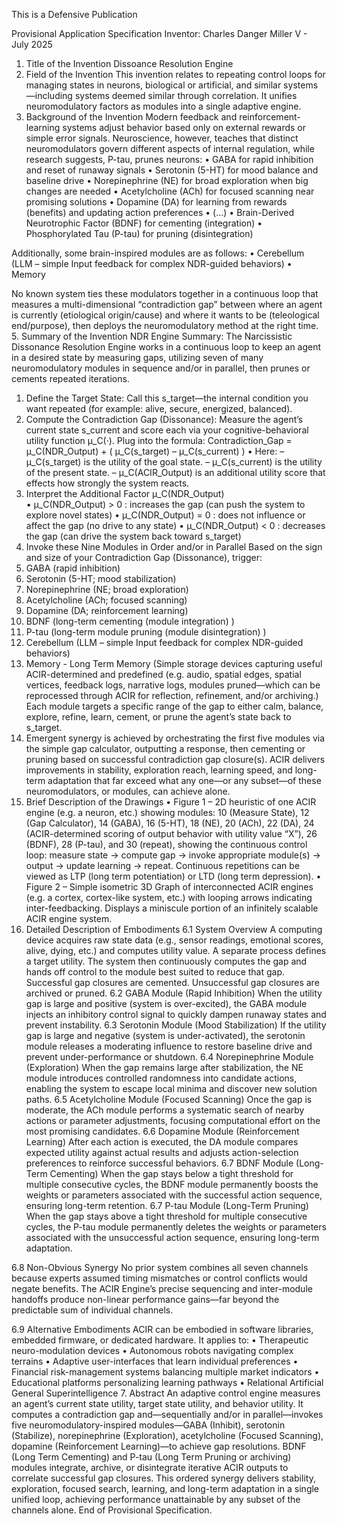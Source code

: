 This is a Defensive Publication

Provisional Application Specification Inventor: Charles Danger Miller V - July 2025
1. Title of the Invention
Dissoance Resolution Engine
2. Field of the Invention
This invention relates to repeating control loops for managing states in neurons, biological or artificial, and similar systems—including systems deemed similar through correlation. It unifies neuromodulatory factors as modules into a single adaptive engine.
3. Background of the Invention
Modern feedback and reinforcement-learning systems adjust behavior based only on external rewards or simple error signals. Neuroscience, however, teaches that distinct neuromodulators govern different aspects of internal regulation, while research suggests, P-tau, prunes neurons:
•	GABA for rapid inhibition and reset of runaway signals
•	Serotonin (5-HT) for mood balance and baseline drive
•	Norepinephrine (NE) for broad exploration when big changes are needed
•	Acetylcholine (ACh) for focused scanning near promising solutions
•	Dopamine (DA) for learning from rewards (benefits) and updating action preferences
•	(…)
•	Brain-Derived Neurotrophic Factor (BDNF) for cementing (integration)
•	Phosphorylated Tau (P-tau) for pruning (disintegration)

Additionally, some brain-inspired modules are as follows:
•	Cerebellum (LLM – simple Input feedback for complex NDR-guided behaviors)
•	Memory

No known system ties these modulators together in a continuous loop that measures a multi-dimensional “contradiction gap” between where an agent is currently (etiological origin/cause) and where it wants to be (teleological end/purpose), then deploys the neuromodulatory method at the right time.
5. Summary of the Invention
NDR Engine Summary: The Narcissistic Dissonance Resolution Engine works in a continuous loop to keep an agent in a desired state by measuring gaps, utilizing seven of many neuromodulatory modules in sequence and/or in parallel, then prunes or cements repeated iterations.
1.	Define the Target State: Call this s_target—the internal condition you want repeated (for example: alive, secure, energized, balanced).
2.	Compute the Contradiction Gap (Dissonance): Measure the agent’s current state s_current and score each via your cognitive-behavioral utility function μ_C(·). Plug into the formula:
Contradiction_Gap = μ_C(NDR_Output)  + ( μ_C(s_target) – μ_C(s_current) )
• Here: 
– μ_C(s_target) is the utility of the goal state. 
– μ_C(s_current) is the utility of the present state. 
– μ_C(ACIR_Output) is an additional utility score that effects how strongly the system reacts.
3.	Interpret the Additional Factor μ_C(NDR_Output)  
• μ_C(NDR_Output) > 0 : increases the gap (can push the system to explore novel states) 
• μ_C(NDR_Output) = 0 : does not influence or affect the gap (no drive to any state)
• μ_C(NDR_Output) < 0 : decreases the gap (can drive the system back toward s_target)
4.	Invoke these Nine Modules in Order and/or in Parallel Based on the sign and size of your Contradiction Gap (Dissonance), trigger:
1.	GABA (rapid inhibition)
2.	Serotonin (5-HT; mood stabilization)
3.	Norepinephrine (NE; broad exploration)
4.	Acetylcholine (ACh; focused scanning)
5.	Dopamine (DA; reinforcement learning)
6.	BDNF (long-term cementing (module integration) )
7.	P-tau (long-term module pruning (module disintegration) )
8.	Cerebellum (LLM – simple Input feedback for complex NDR-guided behaviors)
9.	Memory - Long Term Memory (Simple storage devices capturing useful ACIR-determined and predefined (e.g. audio, spatial edges, spatial vertices, feedback logs, narrative logs, modules pruned—which can be reprocessed through ACIR for reflection, refinement, and/or archiving.)
Each module targets a specific range of the gap to either calm, balance, explore, refine, learn, cement, or prune the agent’s state back to s_target.
5.	Emergent synergy is achieved by orchestrating the first five modules via the simple gap calculator, outputting a response, then cementing or pruning based on successful contradiction gap closure(s). ACIR delivers improvements in stability, exploration reach, learning speed, and long-term adaptation that far exceed what any one—or any subset—of these neuromodulators, or modules, can achieve alone.
5. Brief Description of the Drawings
•	Figure 1 – 2D heuristic of one ACIR engine (e.g. a neuron, etc.) showing modules: 10 (Measure State), 12 (Gap Calculator), 14 (GABA), 16 (5-HT), 18 (NE), 20 (ACh), 22 (DA), 24 (ACIR-determined scoring of output behavior with utility value “X”), 26 (BDNF), 28 (P-tau), and 30 (repeat), showing the continuous control loop: measure state → compute gap → invoke appropriate module(s) → output → update learning → repeat. Continuous repetitions can be viewed as LTP (long term potentiation) or LTD (long term depression).
•	Figure 2 – Simple isometric 3D Graph of interconnected ACIR engines (e.g. a cortex, cortex-like system, etc.) with looping arrows indicating inter-feedbacking. Displays a miniscule portion of an infinitely scalable ACIR engine system.
6. Detailed Description of Embodiments
6.1 System Overview
A computing device acquires raw state data (e.g., sensor readings, emotional scores, alive, dying, etc.) and computes utility value. A separate process defines a target utility. The system then continuously computes the gap and hands off control to the module best suited to reduce that gap. Successful gap closures are cemented. Unsuccessful gap closures are archived or pruned.
6.2 GABA Module (Rapid Inhibition)
When the utility gap is large and positive (system is over-excited), the GABA module injects an inhibitory control signal to quickly dampen runaway states and prevent instability.
6.3 Serotonin Module (Mood Stabilization)
If the utility gap is large and negative (system is under-activated), the serotonin module releases a moderating influence to restore baseline drive and prevent under-performance or shutdown.
6.4 Norepinephrine Module (Exploration)
When the gap remains large after stabilization, the NE module introduces controlled randomness into candidate actions, enabling the system to escape local minima and discover new solution paths.
6.5 Acetylcholine Module (Focused Scanning)
Once the gap is moderate, the ACh module performs a systematic search of nearby actions or parameter adjustments, focusing computational effort on the most promising candidates.
6.6 Dopamine Module (Reinforcement Learning)
After each action is executed, the DA module compares expected utility against actual results and adjusts action-selection preferences to reinforce successful behaviors.
6.7 BDNF Module (Long-Term Cementing)
When the gap stays below a tight threshold for multiple consecutive cycles, the BDNF module permanently boosts the weights or parameters associated with the successful action sequence, ensuring long-term retention.
6.7 P-tau Module (Long-Term Pruning)
When the gap stays above a tight threshold for multiple consecutive cycles, the P-tau module permanently deletes the weights or parameters associated with the unsuccessful action sequence, ensuring long-term adaptation.

6.8 Non-Obvious Synergy
No prior system combines all seven channels because experts assumed timing mismatches or control conflicts would negate benefits. The ACIR Engine’s precise sequencing and inter-module handoffs produce non-linear performance gains—far beyond the predictable sum of individual channels.

6.9 Alternative Embodiments
ACIR can be embodied in software libraries, embedded firmware, or dedicated hardware. It applies to:
•	Therapeutic neuro-modulation devices
•	Autonomous robots navigating complex terrains
•	Adaptive user-interfaces that learn individual preferences
•	Financial risk-management systems balancing multiple market indicators
•	Educational platforms personalizing learning pathways
•	Relational Artificial General Superintelligence
7. Abstract
An adaptive control engine measures an agent’s current state utility, target state utility, and behavior utility. It computes a contradiction gap and—sequentially and/or in parallel—invokes five neuromodulatory-inspired modules—GABA (Inhibit), serotonin (Stabilize), norepinephrine (Exploration), acetylcholine (Focused Scanning), dopamine (Reinforcement Learning)—to achieve gap resolutions. BDNF (Long Term Cementing) and P-tau (Long Term Pruning or archiving) modules integrate, archive, or disintegrate iterative ACIR outputs to correlate successful gap closures. This ordered synergy delivers stability, exploration, focused search, learning, and long-term adaptation in a single unified loop, achieving performance unattainable by any subset of the channels alone.
End of Provisional Specification.
